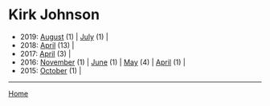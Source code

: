 # Kirk Johnson

  * 2019: 
      [August](./kirk-johnson-2019-08.md) (1) | 
      [July](./kirk-johnson-2019-07.md) (1) | 
  * 2018: 
      [April](./kirk-johnson-2018-04.md) (13) | 
  * 2017: 
      [April](./kirk-johnson-2017-04.md) (3) | 
  * 2016: 
      [November](./kirk-johnson-2016-11.md) (1) | 
      [June](./kirk-johnson-2016-06.md) (1) | 
      [May](./kirk-johnson-2016-05.md) (4) | 
      [April](./kirk-johnson-2016-04.md) (1) | 
  * 2015: 
      [October](./kirk-johnson-2015-10.md) (1) | 

----

[Home](../)
